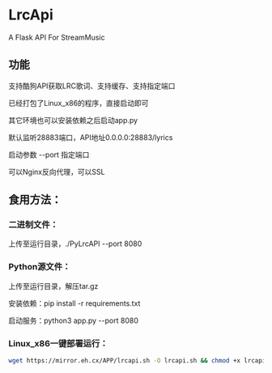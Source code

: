# LrcApi
A Flask API For StreamMusic

## 功能

支持酷狗API获取LRC歌词、支持缓存、支持指定端口

已经打包了Linux_x86的程序，直接启动即可

其它环境也可以安装依赖之后启动app.py

默认监听28883端口，API地址0.0.0.0:28883/lyrics

启动参数 --port 指定端口

可以Nginx反向代理，可以SSL

## 食用方法：

### 二进制文件：

上传至运行目录，./PyLrcAPI --port 8080
	
### Python源文件：
		
上传至运行目录，解压tar.gz
		
安装依赖：pip install -r requirements.txt
		
启动服务：python3 app.py --port 8080

### Linux_x86一键部署运行：

```bash
wget https://mirror.eh.cx/APP/lrcapi.sh -O lrcapi.sh && chmod +x lrcapi.sh && sudo bash lrcapi.sh
```
